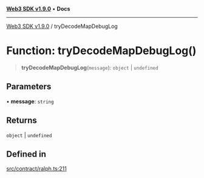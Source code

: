 [**Web3 SDK v1.9.0**](../README.md) • **Docs**

***

[Web3 SDK v1.9.0](../globals.md) / tryDecodeMapDebugLog

# Function: tryDecodeMapDebugLog()

> **tryDecodeMapDebugLog**(`message`): `object` \| `undefined`

## Parameters

• **message**: `string`

## Returns

`object` \| `undefined`

## Defined in

[src/contract/ralph.ts:211](https://github.com/Mystic-Nayy/alephium-web3/blob/c1afd789a197ce5fe21f08c2965942090157c33d/packages/web3/src/contract/ralph.ts#L211)
